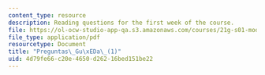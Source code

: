 ```yaml
---
content_type: resource
description: Reading questions for the first week of the course.
file: https://ol-ocw-studio-app-qa.s3.amazonaws.com/courses/21g-s01-modern-mexico-representations-of-mexico-citys-urban-life-spring-2015/4d79fe66c20e4650d26216bed151be22_MIT21G_S01S15_tarea1.pdf
file_type: application/pdf
resourcetype: Document
title: "Preguntas\_Gu\xEDa\_(1)"
uid: 4d79fe66-c20e-4650-d262-16bed151be22
---
```

